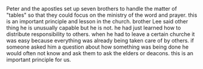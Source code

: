 Peter and the apostles set up seven brothers to handle the matter of "tables"
so that they could focus on the ministry of the word and prayer. this is an
important principle and lesson in the church. brother Lee said other thing he
is unusually capable but he is not. he had just learned how to distribute
responsibility to others. when he had to leave a certain churche it was easy
because everything was already being taken care of by others. if someone asked
him a question about how something was being done he would often not know and ask
them to ask the elders or deacons. this is an important principle for us.
